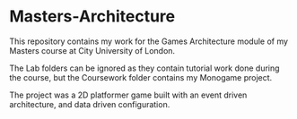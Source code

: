 # Masters-Architecture
This repository contains my work for the Games Architecture module of my Masters course at City University of London.

The Lab folders can be ignored as they contain tutorial work done during the course, but the Coursework folder contains my Monogame project.

The project was a 2D platformer game built with an event driven architecture, and data driven configuration.
